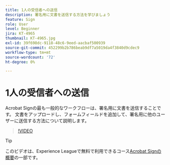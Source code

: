 ```yaml
---
title: 1人の受信者への送信
description: 署名用に文書を送信する方法を学びましょう
feature: Sign
role: User
level: Beginner
jira: KT-4965
thumbnail: KT-4965.jpg
exl-id: 39f698dc-9118-48c6-9eed-aacbaf500939
source-git-commit: 452299b2b786beab9df7a5019da4f3840d9cdec9
workflow-type: tm+mt
source-wordcount: '72'
ht-degree: 0%

---
```


# 1人の受信者への送信

Acrobat Signの最も一般的なワークフローは、署名用に文書を送信することです。 文書をアップロードし、フォームフィールドを追加して、署名用に他のユーザーに送信する方法について説明します。

>[!VIDEO](https://video.tv.adobe.com/v/341295?quality=12&learn=on&hidetitle=true)

>[!TIP]
>
>このビデオは、Experience Leagueで無料で利用できるコース[Acrobat Signの概要](https://experienceleague.adobe.com/?recommended=Sign-U-1-2020.1)の一部です。
